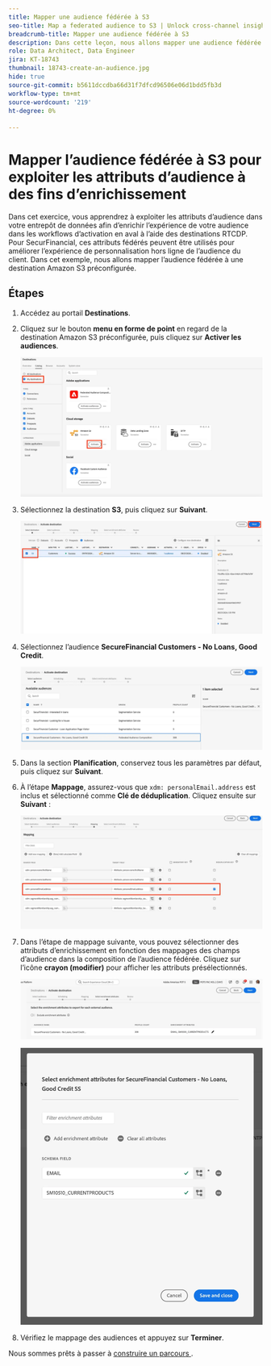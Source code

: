 ```yaml
---
title: Mapper une audience fédérée à S3
seo-title: Map a federated audience to S3 | Unlock cross-channel insights with Federated Audience Composition
breadcrumb-title: Mapper une audience fédérée à S3
description: Dans cette leçon, nous allons mapper une audience fédérée à une destination Real-Time CDP en aval afin de prendre en charge une expérience hors ligne personnalisée.
role: Data Architect, Data Engineer
jira: KT-18743
thumbnail: 18743-create-an-audience.jpg
hide: true
source-git-commit: b5611dccdba66d31f7dfcd96506e06d1bdd5fb3d
workflow-type: tm+mt
source-wordcount: '219'
ht-degree: 0%

---
```



# Mapper l’audience fédérée à S3 pour exploiter les attributs d’audience à des fins d’enrichissement

Dans cet exercice, vous apprendrez à exploiter les attributs d’audience dans votre entrepôt de données afin d’enrichir l’expérience de votre audience dans les workflows d’activation en aval à l’aide des destinations RTCDP. Pour SecurFinancial, ces attributs fédérés peuvent être utilisés pour améliorer l’expérience de personnalisation hors ligne de l’audience du client. Dans cet exemple, nous allons mapper l’audience fédérée à une destination Amazon S3 préconfigurée.

## Étapes

1. Accédez au portail **Destinations**.

2. Cliquez sur le bouton **menu en forme de point** en regard de la destination Amazon S3 préconfigurée, puis cliquez sur **Activer les audiences**.

   ![activate-audiences](assets/activate-audiences.png)

3. Sélectionnez la destination **S3**, puis cliquez sur **Suivant**.

   ![select-s3-destination](assets/select-s3-destination.png)

4. Sélectionnez l’audience **SecureFinancial Customers - No Loans, Good Credit**.

   ![select-s3-audience](assets/select-s3-audience.png)

5. Dans la section **Planification**, conservez tous les paramètres par défaut, puis cliquez sur **Suivant**.

6. À l’étape **Mappage**, assurez-vous que `xdm: personalEmail.address` est inclus et sélectionné comme **Clé de déduplication**. Cliquez ensuite sur **Suivant** :

   ![clé-déduplication](assets/deduplication-key.png)

7. Dans l’étape de mappage suivante, vous pouvez sélectionner des attributs d’enrichissement en fonction des mappages des champs d’audience dans la composition de l’audience fédérée. Cliquez sur l’icône **crayon (modifier)** pour afficher les attributs présélectionnés.

   ![edit-attributes](assets/edit-attributes.png)

   ![final-attributes](assets/final-attribution.png)

8. Vérifiez le mappage des audiences et appuyez sur **Terminer**.

Nous sommes prêts à passer à [construire un parcours ](build-journey-federated-audience.md).

